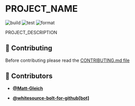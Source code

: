<!-- DO NOT REMOVE - contributor_list:data:start:["Matt-Gleich", "whitesource-bolt-for-github[bot]"]:end -->

# PROJECT_NAME

![build](https://github.com/Matt-Gleich/PROJECT_NAME/workflows/build/badge.svg)
![test](https://github.com/Matt-Gleich/PROJECT_NAME/workflows/test/badge.svg)
![format](https://github.com/Matt-Gleich/PROJECT_NAME/workflows/format/badge.svg)

PROJECT_DESCRIPTION

## 🙌 Contributing

Before contributing please read the [CONTRIBUTING.md file](https://github.com/Matt-Gleich/PROJECT_NAME/CONTRIBUTING.md)

<!-- DO NOT REMOVE - contributor_list:start -->

## 👥 Contributors

- **[@Matt-Gleich](https://github.com/Matt-Gleich)**

- **[@whitesource-bolt-for-github[bot]](https://github.com/apps/whitesource-bolt-for-github)**

<!-- DO NOT REMOVE - contributor_list:end -->
